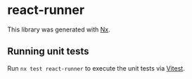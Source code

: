 # react-runner

This library was generated with [Nx](https://nx.dev).

## Running unit tests

Run `nx test react-runner` to execute the unit tests via [Vitest](https://vitest.dev/).
